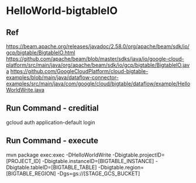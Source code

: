 # HelloWorld-bigtableIO

## Ref
https://beam.apache.org/releases/javadoc/2.58.0/org/apache/beam/sdk/io/gcp/bigtable/BigtableIO.html
https://github.com/apache/beam/blob/master/sdks/java/io/google-cloud-platform/src/main/java/org/apache/beam/sdk/io/gcp/bigtable/BigtableIO.java
https://github.com/GoogleCloudPlatform/cloud-bigtable-examples/blob/main/java/dataflow-connector-examples/src/main/java/com/google/cloud/bigtable/dataflow/example/HelloWorldWrite.java

## Run Command - creditial
gcloud auth application-default login

## Run Command - execute
mvn package exec:exec -DHelloWorldWrite -Dbigtable.projectID=[PROJECT_ID] -Dbigtable.instanceID=[BIGTABLE_INSTANCE] -Dbigtable.tableID=[BIGTABLE_TABLE] -Dbigtable.region=[BIGTABLE_REGION] -Dgs=gs://[STAGE_GCS_BUCKET]
